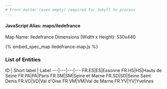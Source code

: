 ```yaml
---
# Front matter (even empty) required for Jekyll to process
---
```


#### JavaScript Alias: maps/iledefrance

Map Name: Iledefrance
Dimensions (Width x Height): 530x440



{% embed_spec_map iledefrance-map.js %}

### List of Entities

ID | Short label | Label
---|---|---|---
FR.ES|ES|Essonne
FR.HS|HS|Hauts de Seine
FR.PA|PA|Paris
FR.SM|SM|Seine et Marne
FR.SD|SD|Seine Saint Denis
FR.VO|VO|Val d'Oise
FR.VM|VM|Val de Marne
FR.YV|YV|Yvelines

